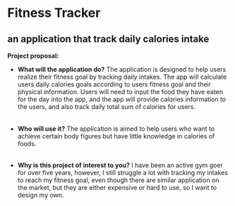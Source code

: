 # Fitness Tracker

## an application that track daily calories intake 

**Project proposal:**
- **What will the application do?**
  The application is designed to help users realize their fitness goal by tracking daily intakes. The app will calculate 
  users daily calories goals according to users fitness goal and their physical information. Users will need to input the 
  food they have eaten for the day into the app, and the app will provide calories information to the users, and also 
  track daily total sum of calories for users.
  ###### 
- **Who will use it?**
  The application is aimed to help users who want to achieve certain body figures but have little knowledge in calories 
   of foods.
  ###### 
- **Why is this project of interest to you?**
  I have been an active gym goer for over five years, however, I still struggle a lot with tracking my intakes to 
  reach my fitness goal, even though there are similar application on the market, but they are either expensive or 
  hard to use, so I want to design my own.

